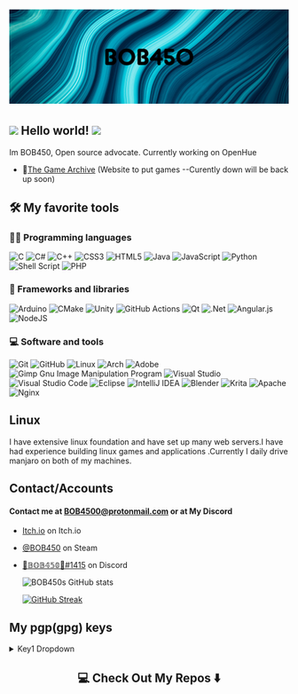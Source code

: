 
<h1 align="center">
  <img src="My project (3).png" alt="BOB450" />
</h1>

## <img src="https://github.com/TheDudeThatCode/TheDudeThatCode/blob/master/Assets/Hi.gif" width="29px"> Hello world!&nbsp;<img src="https://github.com/TheDudeThatCode/TheDudeThatCode/blob/master/Assets/Earth.gif" width="24px">

Im BOB450, Open source advocate. Currently working on OpenHue

- 🧭[The Game Archive](https://thegamearchive.net/) (Website to put games --Curently down will be back up soon)

## 🛠️ My favorite tools

### 👨‍💻 Programming languages

  ![C](https://img.shields.io/badge/c-%2300599C.svg?style=for-the-badge&logo=c&logoColor=white)
  ![C#](https://img.shields.io/badge/c%23-%23239120.svg?style=for-the-badge&logo=c-sharp&logoColor=white)
  ![C++](https://img.shields.io/badge/c++-%2300599C.svg?style=for-the-badge&logo=c%2B%2B&logoColor=white)
  ![CSS3](https://img.shields.io/badge/css3-%231572B6.svg?style=for-the-badge&logo=css3&logoColor=white)
  ![HTML5](https://img.shields.io/badge/html5-%23E34F26.svg?style=for-the-badge&logo=html5&logoColor=white)
  ![Java](https://img.shields.io/badge/java-%23ED8B00.svg?style=for-the-badge&logo=java&logoColor=white)
  ![JavaScript](https://img.shields.io/badge/javascript-%23323330.svg?style=for-the-badge&logo=javascript&logoColor=%23F7DF1E)
  ![Python](https://img.shields.io/badge/python-3670A0?style=for-the-badge&logo=python&logoColor=ffdd54)
  ![Shell Script](https://img.shields.io/badge/shell_script-%23121011.svg?style=for-the-badge&logo=gnu-bash&logoColor=white)
  ![PHP](https://img.shields.io/badge/php-%23777BB4.svg?style=for-the-badge&logo=php&logoColor=white)

### 🧰 Frameworks and libraries

  ![Arduino](https://img.shields.io/badge/-Arduino-00979D?style=for-the-badge&logo=Arduino&logoColor=white)
  ![CMake](https://img.shields.io/badge/CMake-%23008FBA.svg?style=for-the-badge&logo=cmake&logoColor=white)
  ![Unity](https://img.shields.io/badge/unity-%23000000.svg?style=for-the-badge&logo=unity&logoColor=white)
  ![GitHub Actions](https://img.shields.io/badge/githubactions-%232671E5.svg?style=for-the-badge&logo=githubactions&logoColor=white)
  ![Qt](https://img.shields.io/badge/Qt-%23217346.svg?style=for-the-badge&logo=Qt&logoColor=white)
  ![.Net](https://img.shields.io/badge/.NET-5C2D91?style=for-the-badge&logo=.net&logoColor=white)
  ![Angular.js](https://img.shields.io/badge/angular.js-%23E23237.svg?style=for-the-badge&logo=angularjs&logoColor=white)
  ![NodeJS](https://img.shields.io/badge/node.js-6DA55F?style=for-the-badge&logo=node.js&logoColor=white)

### 💻 Software and tools

  ![Git](https://img.shields.io/badge/git-%23F05033.svg?style=for-the-badge&logo=git&logoColor=white)
  ![GitHub](https://img.shields.io/badge/github-%23121011.svg?style=for-the-badge&logo=github&logoColor=white)
  ![Linux](https://img.shields.io/badge/Linux-FCC624?style=for-the-badge&logo=linux&logoColor=black)
  ![Arch](https://img.shields.io/badge/Arch%20Linux-1793D1?logo=arch-linux&logoColor=fff&style=for-the-badge)
  ![Adobe](https://img.shields.io/badge/adobe-%23FF0000.svg?style=for-the-badge&logo=adobe&logoColor=white)
  ![Gimp Gnu Image Manipulation Program](https://img.shields.io/badge/Gimp-657D8B?style=for-the-badge&logo=gimp&logoColor=FFFFFF)
  ![Visual Studio](https://img.shields.io/badge/Visual%20Studio-5C2D91.svg?style=for-the-badge&logo=visual-studio&logoColor=white)
  ![Visual Studio Code](https://img.shields.io/badge/Visual%20Studio%20Code-0078d7.svg?style=for-the-badge&logo=visual-studio-code&logoColor=white)
  ![Eclipse](https://img.shields.io/badge/Eclipse-FE7A16.svg?style=for-the-badge&logo=Eclipse&logoColor=white)
  ![IntelliJ IDEA](https://img.shields.io/badge/IntelliJIDEA-000000.svg?style=for-the-badge&logo=intellij-idea&logoColor=white)
  ![Blender](https://img.shields.io/badge/blender-%23F5792A.svg?style=for-the-badge&logo=blender&logoColor=white)
  ![Krita](https://img.shields.io/badge/Krita-203759?style=for-the-badge&logo=krita&logoColor=EEF37B)
  ![Apache](https://img.shields.io/badge/apache-%23D42029.svg?style=for-the-badge&logo=apache&logoColor=white)
  ![Nginx](https://img.shields.io/badge/nginx-%23009639.svg?style=for-the-badge&logo=nginx&logoColor=white)
  
## Linux

I have extensive linux foundation and have set up many web servers.I have had experience building linux games and applications .Currently I daily drive manjaro on both of my machines.

## Contact/Accounts

#### Contact me at BOB4500@protonmail.com or at My Discord

- [Itch.io](https://bob4500.itch.io/) on Itch.io
- [@BOB450](https://steamcommunity.com/id/BOB450/) on Steam
- [🐲𝔹𝕆𝔹𝟜𝟝𝟘🐲#1415](https://discordapp.com/users/277920295833305088) on Discord

  <p align="center">
  
    ![BOB450s GitHub stats](https://github-readme-stats.vercel.app/api?username=BOB450&count_private=true&hide=contribs,prs,issues&show_icons=true&theme=radical&hide_border=true)

    [![GitHub Streak](http://github-readme-streak-stats.herokuapp.com?user=BOB450&theme=radical&hide_border=true&date_format=M%20j%5B%2C%20Y%5D)](https://git.io/streak-stats)
    </p>

## My pgp(gpg) keys

<details closed>
<summary>Key1 Dropdown</summary>
<br>
-----BEGIN PGP PUBLIC KEY BLOCK-----

mQGNBGGf2lYBDAC2nN5nk0DLkF1j+1SEngzXo9PaQIOwbqJ9Ws6qOFP7LRxZIMPe
ZXrrxjhrWJ9/dji82zRy18VehwE/16oavKlbse4v3x0DFo7tGmOClbbz21cj6inq
WIQqIq3Gn3Wkf3drDflafNzci+cqWIKmvRMZfB1mpcrOm2C9iG5PFSxU5rkgdUoX
ye66slfpneOJLXhXcL5W+1TpyIlsA2YSB9kzFchq451vK2a1zO4jAKKa+7a9z65b
UNq9+mHp91gqo2mqNeQztekSdv4U8jCQPMcJOxk9WVFLAGV5ndvI5Xz/EzzvDnoz
TTXOLinR4N5DPGkQRbn/e0M7uz0ZY08XJZKkE95/NlK0BMJFfN4o02UwAuG2eKXp
VOt8kW8s1FUl/6lxL6b39zeqgFbXNBUNXzb1AQKMjNdC682TwFbvRq1ZedwoaYqw
0ihm/T0Uf4bk6HyG3mPVvMrSP0leuSx3JDxE0nfVI3IgmSlOibQEk1fxLpctGbc2
VexGrqH4x/rWcv8AEQEAAbQcQk9CNDUwIDxid3Zvc2t1aWxAZ21haWwuY29tPokB
1AQTAQgAPgIbAwULCQgHAgYVCgkICwIEFgIDAQIeAQIXgBYhBBoo+oqaKn0hi0Wb
q4fW6tKVSOqnBQJhn9vvBQkAKDiYAAoJEIfW6tKVSOqnVJIL/jq8PMcpHev+HKME
1SdyObG1Mu3+MWWMYs1TAIFSd45Mep2I9wpm19DhXWOY7mgJ2mTPHnY/XisZdIWf
YhwFkuanS154j4sIy3JNhzF2R2nJZfhOGYt8Uhjx55kmCfb8oeC8lhBjWbHKQ+sZ
umPMfeCH4e14qQiOfxLrNm2w6rp9s0toYG8WRAI/liHq/OSeK17jT7uHHmDXbJIx
y9DvuaXa+4JAjPs3QlT2g0eEGZjTMRHY12aYdF5MEnKtN4CB5iJT04yT5mi5iEro
ZFlfEj9n1AxvYfRgN8Gxzil4yMWXMmUV3uztjkv5lTwnUgxQ4w6LvwRd6mdNzs35
9RGXGKA+ibh24UWnQcKMW69JS3BtNf22VEhPoQjt+ilrkliN/+F4l3Eq5j2UekI+
tFkf78phiynUwOwUyhv71XjGqnghfZ2pgVBgmc+ktg8A35ioyMth3OR2aaQ8a7Rx
W2NG6tcPSdQFQtjjdKC0s+vVwAoebVAU9bQS2S0+Ywdv4Z+SerkBjQRhn9pWAQwA
rkrwqdC3QYyh0cKhpPA8FuTbBA5xB2maPHjH0xfLyvtbESAB2JR9u3VNwrclZk7S
3P0xsUqsmVO48l+hc8UZwqkOXRUQdO69l7ucS5w5iJ05Nt6Zet6e8R+nRzou2Npd
nMID2oULCNMv94u1CYzqRsCCC1epig+9WCjNsl+ZD7VLZ8m0GDCe93NMdp87TqAN
uXL3d0UnXJ0X5FcfB9j9O3RbTp97c2ERMiNFErdHRStOSYneKjyXQApIt0MV7TD1
SMQlzsIz3UwW2Q1Yj64QCDjLmw9yNhbrQvJLXa28GQGwoA4x4Uxv70zXi0K3K8LX
KSeaeOaCwZVtspTHhO4h0DZ82arP33/gNlQTyE8vAooafcnk7PLolKwBxMceK6Td
5GdyXD5tmUKGP3ASkodjks98N1FFexG25keM7/69hJb6wqkrBDh3h2n7g+GCI5V3
g4cuBsvtSAkFwTXYuiayIQvNuTuDC51NGwlRWVydDpWpyD/5jJolWLIcfQk4qi03
ABEBAAGJAbwEGAEIACYWIQQaKPqKmip9IYtFm6uH1urSlUjqpwUCYZ/aVgIbDAUJ
A8Jp2gAKCRCH1urSlUjqpwUbC/9hpWCvbrFkTgoqq1XOzMvnDEO8EbbYmzZPvT6F
kpDt2MWWNKLH0iy5/WWzz0tp0lb580LG/bcHuKr0fMT9om9QzXNfaK4AZIDsNixL
HvWcIOu43ux5UYEVvmTJWgHteAR0neXO1K9NWAZ5FTUJR/vasQPUwZwfR8TQB4jT
p5K9fzaSRn50H0kLQ1ZI/BAgsQWFNCuXfi40N5S/GjszW0hT5UmZ5IPxyTK9XZgB
6zX64vmvfpdNIMKy2KXlJXJ/mOrfWsPsNpjJouxa75RSBOtstnTa5t/kcy5n5UZ5
BQZrF/l2PMvOjPrm2jZIDY02H0J9vmcGSe6Pe4tJ+iyPhPf2iWZ716iBikpuaAj5
23qiU5aOkCe9eSuP8tB/g5yea+L5P1J3NYZ3hxHxbqrU1Nfa1B2cfinnhjIRh8M2
Eo3Bvi4mnHlveskR6QbRNyFx+PMsmprZy3x9dq7b8j6oRv2oZ4kO58zJ4MYqI57P
IPpIBFCpDF8IqMBvO1U9RR09H3s=
=LhDa
-----END PGP PUBLIC KEY BLOCK-----

</details>

<h2  align="center">💻 Check Out My Repos ⬇️ </h2>

